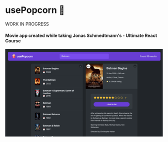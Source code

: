 # usePopcorn 🍿

WORK IN PROGRESS

#### Movie app created while taking Jonas Schmedtmann's - Ultimate React Course

<img src="public/usePopcorn.png"/>
